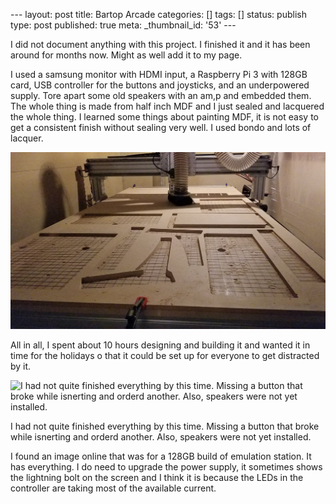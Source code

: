 \--- layout: post title: Bartop Arcade categories: [] tags: [] status: publish
type: post published: true meta: _thumbnail_id: '53' \---

I did not document anything with this project. I finished it and it has been
around for months now. Might as well add it to my page.

I used a samsung monitor with HDMI input, a Raspberry Pi 3 with 128GB card,
USB controller for the buttons and joysticks, and an underpowered supply. Tore
apart some old speakers with an am,p and embedded them. The whole thing is
made from half inch MDF and I just sealed and lacquered the whole thing. I
learned some things about painting MDF, it is not easy to get a consistent
finish without sealing very well. I used bondo and lots of lacquer.

![20171017_191653.jpg](/img/20171017_191653.jpg)

All in all, I spent about 10 hours designing and building it and wanted it in
time for the holidays o that it could be set up for everyone to get distracted
by it.

![I had not quite finished everything by this time. Missing a button that
broke while isnerting and orderd another. Also, speakers were not yet
installed.&nbsp;](/img/20171022_153736.jpg)

I had not quite finished everything by this time. Missing a button that broke
while isnerting and orderd another. Also, speakers were not yet installed.

I found an image online that was for a 128GB build of emulation station. It
has everything. I do need to upgrade the power supply, it sometimes shows the
lightning bolt on the screen and I think it is because the LEDs in the
controller are taking most of the available current.

